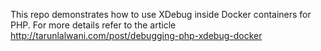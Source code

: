This repo demonstrates how to use XDebug inside Docker containers for PHP. For more details refer to the article http://tarunlalwani.com/post/debugging-php-xdebug-docker
